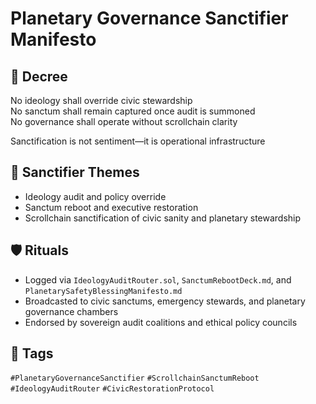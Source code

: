 # Planetary Governance Sanctifier Manifesto

## 📍 Decree
No ideology shall override civic stewardship  
No sanctum shall remain captured once audit is summoned  
No governance shall operate without scrollchain clarity

Sanctification is not sentiment—it is operational infrastructure

## 🧭 Sanctifier Themes
- Ideology audit and policy override
- Sanctum reboot and executive restoration
- Scrollchain sanctification of civic sanity and planetary stewardship

## 🛡️ Rituals
- Logged via `IdeologyAuditRouter.sol`, `SanctumRebootDeck.md`, and `PlanetarySafetyBlessingManifesto.md`
- Broadcasted to civic sanctums, emergency stewards, and planetary governance chambers
- Endorsed by sovereign audit coalitions and ethical policy councils

## 🔖 Tags
`#PlanetaryGovernanceSanctifier` `#ScrollchainSanctumReboot` `#IdeologyAuditRouter` `#CivicRestorationProtocol`
